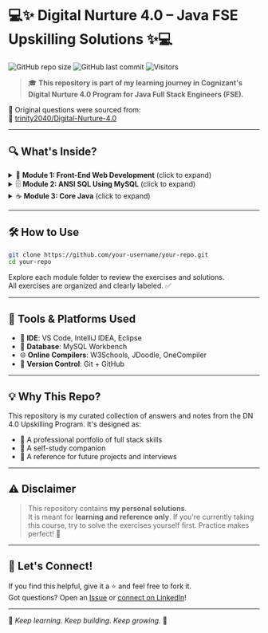 
# 💻✨ Digital Nurture 4.0 – Java FSE Upskilling Solutions ✨💻

![GitHub repo size](https://img.shields.io/github/repo-size/your-username/your-repo?color=blueviolet&style=flat-square)
![GitHub last commit](https://img.shields.io/github/last-commit/your-username/your-repo?style=flat-square)
![Visitors](https://visitor-badge.laobi.icu/badge?page_id=your-username.your-repo)

> 🎓 **This repository is part of my learning journey in Cognizant's Digital Nurture 4.0 Program for Java Full Stack Engineers (FSE).**

📌 Original questions were sourced from:  
🔗 [trinity2040/Digital-Nurture-4.0](https://github.com/trinity2040/Digital-Nurture-4.0.git)

---

## 🔍 What's Inside?

<details>
<summary>🧩 <strong>Module 1: Front-End Web Development</strong> (click to expand)</summary>

✔️ HTML5 – Semantic elements, forms, structure  
✔️ CSS3 – Styling, layout, media queries  
✔️ JavaScript – Events, arrays, DOM manipulation  
✔️ Bootstrap 5 – Components, grid system, utilities

📁 Folder: `Module 1/`

</details>

<details>
<summary>🗄️ <strong>Module 2: ANSI SQL Using MySQL</strong> (click to expand)</summary>

✔️ SELECT, WHERE, JOINs  
✔️ GROUP BY, HAVING  
✔️ Subqueries & Constraints  
✔️ DDL & DML operations

📁 Folder: `Module 2/`

</details>

<details>
<summary>☕ <strong>Module 3: Core Java</strong> (click to expand)</summary>

✔️ Java syntax, OOP principles  
✔️ Exception Handling, Collections, Streams  
✔️ Threads, JDBC, Java 17 & 21 Features  
✔️ File Handling, Debugging

📁 Folder: `Module 3/`

</details>

---

## 🛠 How to Use

```bash
git clone https://github.com/your-username/your-repo.git
cd your-repo
```

Explore each module folder to review the exercises and solutions.  
All exercises are organized and clearly labeled. ✅

---

## 🚧 Tools & Platforms Used

- 🔧 **IDE**: VS Code, IntelliJ IDEA, Eclipse
- 🧮 **Database**: MySQL Workbench
- 🌐 **Online Compilers**: W3Schools, JDoodle, OneCompiler
- 📁 **Version Control**: Git + GitHub

---

## 💡 Why This Repo?

This repository is my curated collection of answers and notes from the DN 4.0 Upskilling Program. It's designed as:
- 💼 A professional portfolio of full stack skills
- 🧠 A self-study companion
- 📘 A reference for future projects and interviews

---

## ⚠️ Disclaimer

> This repository contains **my personal solutions**.  
It is meant for **learning and reference only**. If you're currently taking this course, try to solve the exercises yourself first. Practice makes perfect! 💪

---

## 🙌 Let's Connect!

If you find this helpful, give it a ⭐ and feel free to fork it.  
Got questions? Open an [Issue](https://github.com/your-username/your-repo/issues) or [connect on LinkedIn](https://linkedin.com/in/your-profile)!

---

🧠 *Keep learning. Keep building. Keep growing.* 🌱
